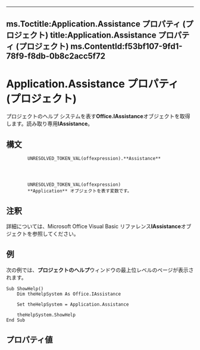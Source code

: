 

---
ms.Toctitle:Application.Assistance プロパティ (プロジェクト)
title:Application.Assistance プロパティ (プロジェクト)
ms.ContentId:f53bf107-9fd1-78f9-f8db-0b8c2acc5f72
---
# Application.Assistance プロパティ (プロジェクト)




プロジェクトのヘルプ システムを表す**Office.IAssistance**オブジェクトを取得します。読み取り専用**IAssistance**。

## 構文

            UNRESOLVED_TOKEN_VAL(offexpression).**Assistance**




            UNRESOLVED_TOKEN_VAL(offexpression)
            **Application** オブジェクトを表す変数です。



## 注釈
詳細については、Microsoft Office Visual Basic リファレンス**IAssistance**オブジェクトを参照してください。



## 例
次の例では、**プロジェクトのヘルプ**ウィンドウの最上位レベルのページが表示されます。

```vba
Sub ShowHelp()
    Dim theHelpSystem As Office.IAssistance
    
    Set theHelpSystem = Application.Assistance
    
    theHelpSystem.ShowHelp
End Sub
```




## プロパティ値
**<unknown type>**




